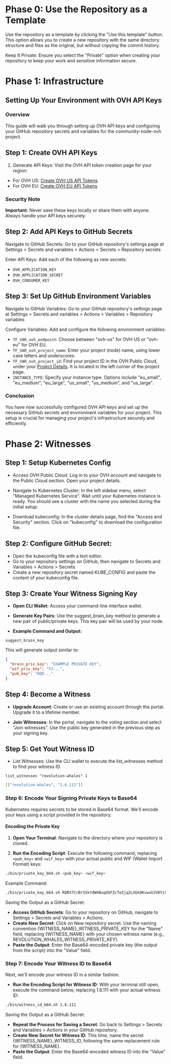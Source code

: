 # Phase 0: Use the Repository as a Template

Use the repository as a template by clicking the "Use this template" button. This option allows you to create a new repository with the same directory structure and files as the original, but without copying the commit history.

Keep It Private: Ensure you select the "Private" option when creating your repository to keep your work and sensitive information secure.

# Phase 1: Infrastructure

## Setting Up Your Environment with OVH API Keys

### Overview

This guide will walk you through setting up OVH API keys and configuring your GitHub repository secrets and variables for the community-node-ovh project.

## Step 1: Create OVH API Keys

1. Generate API Keys: Visit the OVH API token creation page for your region:

- For OVH US: [Create OVH US API Tokens](https://us.ovhcloud.com/auth/api/createToken?GET=/*&POST=/*&PUT=/*)
- For OVH EU: [Create OVH EU API Tokens](https://www.ovh.com/auth/api/createToken?GET=/*&POST=/*&PUT=/*)

### Security Note

**Important**: Never save these keys locally or share them with anyone. Always handle your API keys securely.

## Step 2: Add API Keys to GitHub Secrets

Navigate to GitHub Secrets: Go to your GitHub repository's settings page at Settings > Secrets and variables > Actions > Secrets > Repository secrets

Enter API Keys: Add each of the following as new secrets:

- `OVH_APPLICATION_KEY`
- `OVH_APPLICATION_SECRET`
- `OVH_CONSUMER_KEY`

## Step 3: Set Up GitHub Environment Variables

Navigate to GitHub Variables: Go to your GitHub repository's settings page at Settings > Secrets and variables > Actions > Variables > Repository variables

Configure Variables: Add and configure the following environment variables:

- `TF_VAR_ovh_endpoint`: Choose between "ovh-us" for OVH US or "ovh-eu" for OVH EU.
- `TF_VAR_ovh_project_name`: Enter your project (node) name, using lower case letters and underscores.
- `TF_VAR_ovh_project_id`: Find your project ID in the OVH Public Cloud, under your [Project Details](https://www.ovh.com/manager/#/public-cloud/?onboarding). It is located in the left corner of the project page.
- `INSTANCE_TYPE`: Specify your instance type. Options include "eu_small", "eu_medium", "eu_large", "us_small", "us_medium", and "us_large".

### Conclusion

You have now successfully configured OVH API keys and set up the necessary GitHub secrets and environment variables for your project. This setup is crucial for managing your project's infrastructure securely and efficiently.

# Phase 2: Witnesses

## Step 1: Setup Kubernetes Config

- Access OVH Public Cloud: Log in to your OVH account and navigate to the Public Cloud section. Open your project details.

- Navigate to Kubernetes Cluster: In the left sidebar menu, select "Managed Kubernetes Service". Wait until your Kubernetes instance is ready. You should see a cluster with the name you selected during the initial setup.

- Download kubeconfig: In the cluster details page, find the "Access and Security" section. Click on "kubeconfig" to download the configuration file.

## Step 2: Configure GitHub Secret:

- Open the kubeconfig file with a text editor.
- Go to your repository settings on GitHub, then navigate to Secrets and Variables > Actions > Secrets.
- Create a new repository secret named KUBE_CONFIG and paste the content of your kubeconfig file.

## Step 3: Create Your Witness Signing Key

- **Open CLI Wallet**: Access your command-line interface wallet.

- **Generate Key Pairs**: Use the suggest_brain_key method to generate a new pair of public/private keys. This key pair will be used by your node.

- **Example Command and Output:**

`suggest_brain_key`

This will generate output similar to:

```json
{
  "brain_priv_key": "EXAMPLE PRIVATE KEY",
  "wif_priv_key": "5J...",
  "pub_key": "RQR..."
}
```

## Step 4: Become a Witness

- **Upgrade Account**: Create or use an existing account through the portal. Upgrade it to a lifetime member.

- **Join Witnesses**: In the portal, navigate to the voting section and select "Join witnesses". Use the public key generated in the previous step as your signing key.

## Step 5: Get Yout Witness ID

- List Witnesses: Use the CLI wallet to execute the list_witnesses method to find your witness ID.

`list_witnesses "revolution-whales" 1`

```json
[["revolution-whales", "1.6.111"]]
```

### Step 6: Encode Your Signing Private Keys to Base64

Kubernetes requires secrets to be stored in Base64 format. We'll encode your keys using a script provided in the repository.

#### Encoding the Private Key

1. **Open Your Terminal**: Navigate to the directory where your repository is cloned.

2. **Run the Encoding Script**: Execute the following command, replacing `<pub_key>` and `<wif_key>` with your actual public and WIF (Wallet Import Format) keys:

```bash
./bin/private_key_b64.sh <pub_key> <wif_key>
```

Example Command:

```bash
./bin/private_key_b64.sh RQRX7CrBrSSkYdW4BuqUGFZcTeZjq2LXGk9KvwxUJVKYi9qe6ZD7XM 5J6aHspD8tnWAQ6QAyhRbuch9uy8sEVjP6eF1QP4PBfrexVrMtF
```

Saving the Output as a GitHub Secret:

- **Access GitHub Secrets**: Go to your repository on GitHub, navigate to Settings > Secrets and Variables > Actions.
- **Create New Secret**: Click on New repository secret. Use the naming convention {WITNESS_NAME}\_WITNESS_PRIVATE_KEY for the "Name" field, replacing {WITNESS_NAME} with your chosen witness name (e.g., REVOLUTION_WHALES_WITNESS_PRIVATE_KEY).
- **Paste the Output**: Enter the Base64-encoded private key (the output from the script) into the "Value" field.

### Step 7: Encode Your Witness ID to Base64

Next, we'll encode your witness ID in a similar fashion.

- **Run the Encoding Script for Witness ID**: With your terminal still open, execute the command below, replacing 1.6.111 with your actual witness ID:

```bash
./bin/witness_id_b64.sh 1.6.111
```

Saving the Output as a GitHub Secret:

- **Repeat the Process for Saving a Secret**: Go back to Settings > Secrets and Variables > Actions in your GitHub repository.
- **Create New Secret for Witness ID**: This time, name the secret {WITNESS_NAME}\_WITNESS_ID, following the same replacement rule for {WITNESS_NAME}.
- **Paste the Output**: Enter the Base64-encoded witness ID into the "Value" field.
